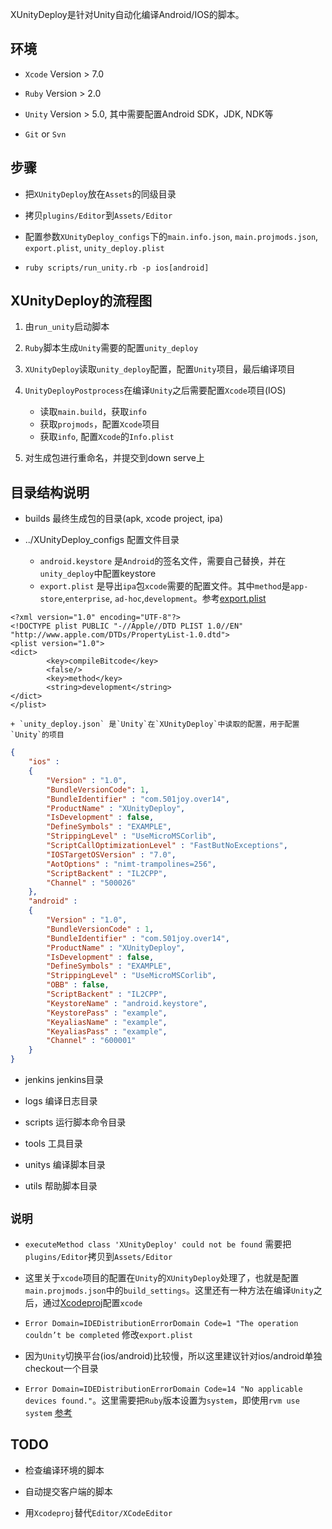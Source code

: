 XUnityDeploy是针对Unity自动化编译Android/IOS的脚本。

## 环境

* `Xcode` Version > 7.0

* `Ruby` Version > 2.0

* `Unity` Version > 5.0, 其中需要配置Android SDK，JDK, NDK等

* `Git` or `Svn`

## 步骤

* 把`XUnityDeploy`放在`Assets`的同级目录

* 拷贝`plugins/Editor`到`Assets/Editor`

* 配置参数`XUnityDeploy_configs`下的`main.info.json`, `main.projmods.json`, `export.plist`, `unity_deploy.plist`
* `ruby scripts/run_unity.rb -p ios[android]`

## XUnityDeploy的流程图

1. 由`run_unity`启动脚本
2. `Ruby`脚本生成`Unity`需要的配置`unity_deploy`
3. `XUnityDeploy`读取`unity_deploy`配置，配置`Unity`项目，最后编译项目
4. `UnityDeployPostprocess`在编译`Unity`之后需要配置`Xcode`项目(IOS)

    * 读取`main.build`，获取`info`
    * 获取`projmods`，配置`Xcode`项目
    * 获取`info`, 配置`Xcode`的`Info.plist`

5. 对生成包进行重命名，并提交到down serve上

## 目录结构说明

* builds 最终生成包的目录(apk, xcode project, ipa)

* ../XUnityDeploy_configs 配置文件目录
    + `android.keystore` 是`Android`的签名文件，需要自己替换，并在`unity_deploy`中配置keystore
    + `export.plist` 是导出`ipa`包`xcode`需要的配置文件。其中`method`是`app-store`,`enterprise`, `ad-hoc`,`development`。参考[export.plist][export]

```plist
<?xml version="1.0" encoding="UTF-8"?>
<!DOCTYPE plist PUBLIC "-//Apple//DTD PLIST 1.0//EN" "http://www.apple.com/DTDs/PropertyList-1.0.dtd">
<plist version="1.0">
<dict>
		<key>compileBitcode</key>
		<false/>
        <key>method</key>
        <string>development</string>
</dict>
</plist>
```    

    + `unity_deploy.json` 是`Unity`在`XUnityDeploy`中读取的配置，用于配置`Unity`的项目

```json
{
    "ios" :
    {
        "Version" : "1.0",
        "BundleVersionCode": 1,
        "BundleIdentifier" : "com.501joy.over14",
        "ProductName" : "XUnityDeploy",
        "IsDevelopment" : false,
        "DefineSymbols" : "EXAMPLE",
        "StrippingLevel" : "UseMicroMSCorlib",
        "ScriptCallOptimizationLevel" : "FastButNoExceptions",
        "IOSTargetOSVersion" : "7.0",
        "AotOptions" : "nimt-trampolines=256",
        "ScriptBackent" : "IL2CPP",
        "Channel" : "500026"
    },
    "android" :
    {
        "Version" : "1.0",
        "BundleVersionCode" : 1,
        "BundleIdentifier" : "com.501joy.over14",
        "ProductName" : "XUnityDeploy",
        "IsDevelopment" : false,
        "DefineSymbols" : "EXAMPLE",
        "StrippingLevel" : "UseMicroMSCorlib",
        "OBB" : false,
        "ScriptBackent" : "IL2CPP",
        "KeystoreName" : "android.keystore",
        "KeystorePass" : "example",
        "KeyaliasName" : "example",
        "KeyaliasPass" : "example",        
        "Channel" : "600001"
    }
}
```


* jenkins jenkins目录

* logs 编译日志目录 

* scripts 运行脚本命令目录

* tools 工具目录

* unitys 编译脚本目录

* utils 帮助脚本目录


## `说明`
* `executeMethod class 'XUnityDeploy' could not be found` 需要把`plugins/Editor`拷贝到`Assets/Editor`

* 这里关于`xcode`项目的配置在`Unity`的`XUnityDeploy`处理了，也就是配置`main.projmods.json`中的`build_settings`。这里还有一种方法在编译`Unity`之后，通过[Xcodeproj][url]配置`xcode`

* `Error Domain=IDEDistributionErrorDomain Code=1 "The operation couldn’t be completed` 修改`export.plist`

* 因为`Unity`切换平台(ios/android)比较慢，所以这里建议针对ios/android单独checkout一个目录

* `Error Domain=IDEDistributionErrorDomain Code=14 "No applicable devices found."`。这里需要把`Ruby`版本设置为`system`，即使用`rvm use system` [参考][error_code14]

## TODO

* 检查编译环境的脚本

* 自动提交客户端的脚本

* 用`Xcodeproj`替代`Editor/XCodeEditor`

[url]: https://github.com/CocoaPods/Xcodeproj
[export]: http://www.matrixprojects.net/p/xcodebuild-export-options-plist/
[error_code14]: https://stackoverflow.com/questions/33901132/export-failed-error-using-xcodebuild-command-line-tool
